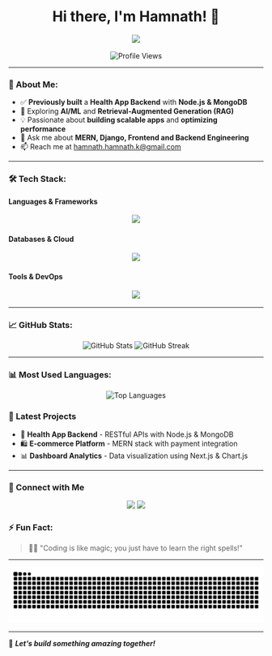 <h1 align="center">
  Hi there, I'm Hamnath! 👋
</h1>

<p align="center">
  <img src="https://readme-typing-svg.herokuapp.com?font=Fira+Code&size=22&pause=1000&color=000221&&center=true&width=660&lines=Software+Engineer+%7C+MERN+%7C+Django;Backend+Alchemist+%7C+Node.js+%7C+AI%2FML;Building+Scalable+and+Robust+Apps" />
</p>

<p align="center">
  <img src="https://komarev.com/ghpvc/?username=hamnath-hamnath&label=Profile%20views&color=0e75b6&style=flat" alt="Profile Views" />
</p>

---

### 🚀 About Me:
- ✅ **Previously built** a **Health App Backend** with **Node.js & MongoDB**  
- 🌱 Exploring **AI/ML** and **Retrieval-Augmented Generation (RAG)**  
- 💡 Passionate about **building scalable apps** and **optimizing performance**  
- 💬 Ask me about **MERN, Django, Frontend and Backend Engineering**  
- 📫 Reach me at [hamnath.hamnath.k@gmail.com](mailto:hamnath.hamnath.k@gmail.com)

---

### 🛠 Tech Stack:
#### **Languages & Frameworks**
<p align="center">
  <img src="https://skillicons.dev/icons?i=js,ts,python,go,nodejs,express,django,react,reactnative,nextjs,redux,html,css,sass,bootstrap,tailwind" />
</p>

#### **Databases & Cloud**
<p align="center">
  <img src="https://skillicons.dev/icons?i=mongodb,mysql,redis,firebase,docker,heroku" />
</p>

#### **Tools & DevOps**
<p align="center">
  <img src="https://skillicons.dev/icons?i=git,github,webpack,gulp,babel" />
</p>

---

### 📈 GitHub Stats:
<p align="center">
  <img src="https://github-readme-stats.vercel.app/api?username=hamnath-hamnath&show_icons=true&theme=tokyonight" alt="GitHub Stats" />
  <img src="https://github-readme-streak-stats.herokuapp.com/?user=Hamnath-Hamnath&theme=tokyonight" alt="GitHub Streak" />
</p>

---

### 📊 Most Used Languages:
<p align="center">
  <img src="https://github-readme-stats.vercel.app/api/top-langs/?username=hamnath-hamnath&layout=compact&theme=tokyonight" alt="Top Languages" />
</p>

### 🚀 Latest Projects

- 🏥 **Health App Backend** - RESTful APIs with Node.js & MongoDB
- 🛍️ **E-commerce Platform** - MERN stack with payment integration
- 📊 **Dashboard Analytics** - Data visualization using Next.js & Chart.js

---

### 🔗 Connect with Me

<p align="center">
<a href="https://www.linkedin.com/in/hamnath/"><img src="https://img.shields.io/badge/LinkedIn-%230077B5.svg?style=for-the-badge&logo=linkedin&logoColor=white"></a>
<a href="mailto:hamnath.hamnath.k@gmail.com"><img src="https://img.shields.io/badge/Email-%23D14836.svg?style=for-the-badge&logo=gmail&logoColor=white"></a>
<!-- <a href="https://leetcode.com/hamnath/"><img src="https://img.shields.io/badge/LeetCode-%23FFA116.svg?style=for-the-badge&logo=leetcode&logoColor=black"></a> -->
<!-- <a href="https://www.hackerrank.com/hamnath_hamnath1"><img src="https://img.shields.io/badge/HackerRank-%232EC866.svg?style=for-the-badge&logo=hackerrank&logoColor=white"></a>
</p> -->

### ⚡ Fun Fact:
> 🧙‍♂️ "Coding is like magic; you just have to learn the right spells!"  

---
![Snake animation](https://github.com/hamnath-hamnath/hamnath-hamnath/blob/main/github-contribution-grid-snake.svg)


---
🚀 **_Let's build something amazing together!_**
